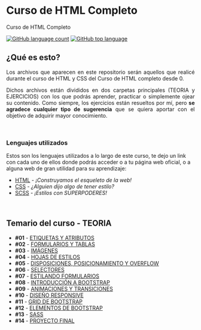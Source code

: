 # Curso de HTML Completo
Curso de HTML Completo

[![GitHub language count](https://img.shields.io/github/languages/count/nlarrea/Curso-HTML-CSS?style=flat-square&labelColor=181717&color=018ef5)](#lenguajes-utilizados) 
[![GitHub top language](https://img.shields.io/github/languages/top/nlarrea/Curso-HTML-CSS?style=flat-square&labelColor=181717&color=018ef5)](#lenguajes-utilizados)

## ¿Qué es esto?

<p align="justify">Los archivos que aparecen en este repositorio serán aquellos que realicé durante el curso de HTML y CSS del Curso de HTML completo desde 0.

<p align="justify">Dichos archivos están divididos en dos carpetas principales (TEORIA y EJERCICIOS) con los que podrás aprender, practicar o simplemente ojear su contenido.
Como siempre, los ejercicios están resueltos por mí, pero <strong>se agradece cualquier tipo de sugerencia</strong> que se quiera aportar con el objetivo de adquirir mayor conocimiento.</p>

<br>

### Lenguajes utilizados

Estos son los lenguajes utilizados a lo largo de este curso, te dejo un link con cada uno de ellos donde podrás acceder o a tu página web oficial, o a alguna web de gran utilidad para su aprendizaje:

* [HTML](https://htmlreference.io/) - *¡Construyamos el esqueleto de la web!*
* [CSS](https://cssreference.io/) - *¿Alguien dijo algo de tener estilo?*
* [SCSS](https://sass-lang.com/) - *¡Estilos con SUPERPODERES!*

<br>

## Temario del curso - TEORIA

* **#01** - [ETIQUETAS Y ATRIBUTOS](./01-Etiquetas_y_atributos/README.md#etiquetas-y-atributos)
* **#02** - [FORMULARIOS Y TABLAS](./02-Formularios_y_tablas/README.md#formularios-y-tablas)
* **#03** - [IMÁGENES](./03-Imagenes/README.md#contenido-multimedia)
* **#04** - [HOJAS DE ESTILOS](./04-Hojas_de_estilo/README.md#introducción-a-css)
* **#05** - [DISPOSICIONES, POSICIONAMIENTO Y OVERFLOW](./05-Disposiciones_y_posicionamiento/README.md#disposición-posicionamiento-y-overflow)
* **#06** - [SELECTORES](./06-Selectores/README.md#selectores-pseudoclases-y-pseudoelementos)
* **#07** - [ESTILANDO FORMULARIOS](./07-Estilando_formularios/README.md#estilar-formularios)
* **#08** - [INTRODUCCIÓN A BOOTSTRAP](./08-Bootstrap/)
* **#09** - [ANIMACIONES Y TRANSICIONES](./09-Animaciones_y_transiciones/)
* **#10** - [DISEÑO RESPONSIVE](./10-Dise%C3%B1o_responsive/)
* **#11** - [GRID DE BOOTSTRAP](./11-Grid_Bootstrap/)
* **#12** - [ELEMENTOS DE BOOTSTRAP](./12-Elementos_Bootstrap/)
* **#13** - [SASS](./13-Sass/)
* **#14** - [PROYECTO FINAL](./14-Proyecto_final/)

<br>
